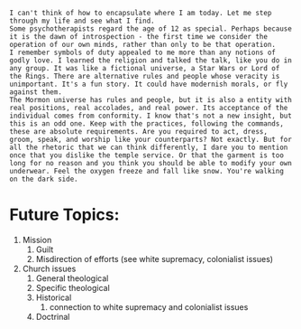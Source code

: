     I can't think of how to encapsulate where I am today. Let me step through my life and see what I find.
	Some psychotherapists regard the age of 12 as special. Perhaps because it is the dawn of introspection - the first time we consider the operation of our own minds, rather than only to be that operation. 
	I remember symbols of duty appealed to me more than any notions of godly love. I learned the religion and talked the talk, like you do in any group. It was like a fictional universe, a Star Wars or Lord of the Rings. There are alternative rules and people whose veracity is unimportant. It's a fun story. It could have modernish morals, or fly against them. 
	The Mormon universe has rules and people, but it is also a entity with real positions, real accolades, and real power. Its acceptance of the individual comes from conformity. I know that's not a new insight, but this is an odd one. Keep with the practices, following the commands, these are absolute requirements. Are you required to act, dress, groom, speak, and worship like your counterparts? Not exactly. But for all the rhetoric that we can think differently, I dare you to mention once that you dislike the temple service. Or that the garment is too long for no reason and you think you should be able to modify your own underwear. Feel the oxygen freeze and fall like snow. You're walking on the dark side.


# Future Topics:

1. Mission
	1. Guilt
	1. Misdirection of efforts (see white supremacy, colonialist issues)
1. Church issues
	1. General theological
	1. Specific theological
	1. Historical
		1. connection to white supremacy and colonialist issues
	1. Doctrinal
